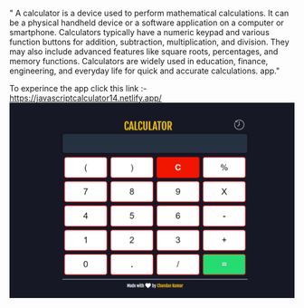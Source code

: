" A calculator is a device used to perform mathematical calculations. It can be a physical handheld device or a software application on a computer or smartphone. Calculators typically have a numeric keypad and various function buttons for addition, subtraction, multiplication, and division. They may also include advanced features like square roots, percentages, and memory functions. Calculators are widely used in education, finance, engineering, and everyday life for quick and accurate calculations. app."


To experince the app click this link :- https://javascriptcalculator14.netlify.app/
![Alt text](image.png)
